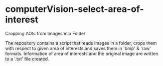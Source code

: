 # computerVision-select-area-of-interest
Cropping AOIs from Images in a Folder

The repository contains a script that reads images in a folder, crops them with respect to given area of interests and saves them in 'bmp' & 'raw' formats. Information of area of interests and the original image are written to a '.txt' file created.
